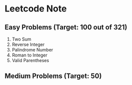 # Leetcode Note

## Easy Problems (Target: 100 out of 321)
1. Two Sum
7. Reverse Integer
9. Palindrome Number
13. Roman to Integer
20. Valid Parentheses

## Medium Problems (Target: 50)
